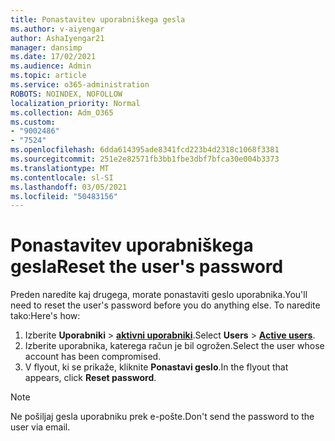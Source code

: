 ```yaml
---
title: Ponastavitev uporabniškega gesla
ms.author: v-aiyengar
author: AshaIyengar21
manager: dansimp
ms.date: 17/02/2021
ms.audience: Admin
ms.topic: article
ms.service: o365-administration
ROBOTS: NOINDEX, NOFOLLOW
localization_priority: Normal
ms.collection: Adm_O365
ms.custom:
- "9002486"
- "7524"
ms.openlocfilehash: 6dda614395ade8341fcd223b4d2318c1068f3381
ms.sourcegitcommit: 251e2e82571fb3bb1fbe3dbf7bfca30e004b3373
ms.translationtype: MT
ms.contentlocale: sl-SI
ms.lasthandoff: 03/05/2021
ms.locfileid: "50483156"
---
```

# <a name="reset-the-users-password"></a><span data-ttu-id="7fc68-102">Ponastavitev uporabniškega gesla</span><span class="sxs-lookup"><span data-stu-id="7fc68-102">Reset the user's password</span></span>

<span data-ttu-id="7fc68-103">Preden naredite kaj drugega, morate ponastaviti geslo uporabnika.</span><span class="sxs-lookup"><span data-stu-id="7fc68-103">You'll need to reset the user's password before you do anything else.</span></span> <span data-ttu-id="7fc68-104">To naredite tako:</span><span class="sxs-lookup"><span data-stu-id="7fc68-104">Here's how:</span></span>

1. <span data-ttu-id="7fc68-105">Izberite **Uporabniki**  >  **[aktivni uporabniki](https://go.microsoft.com/fwlink/p/?linkid=834822)**.</span><span class="sxs-lookup"><span data-stu-id="7fc68-105">Select **Users** > **[Active users](https://go.microsoft.com/fwlink/p/?linkid=834822)**.</span></span>
1. <span data-ttu-id="7fc68-106">Izberite uporabnika, katerega račun je bil ogrožen.</span><span class="sxs-lookup"><span data-stu-id="7fc68-106">Select the user whose account has been compromised.</span></span>
1. <span data-ttu-id="7fc68-107">V flyout, ki se prikaže, kliknite **Ponastavi geslo**.</span><span class="sxs-lookup"><span data-stu-id="7fc68-107">In the flyout that appears, click **Reset password**.</span></span>

> [!NOTE]
> <span data-ttu-id="7fc68-108">Ne pošiljaj gesla uporabniku prek e-pošte.</span><span class="sxs-lookup"><span data-stu-id="7fc68-108">Don't send the password to the user via email.</span></span>

